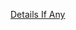 [Details If Any](https://github.com/deathbybandaid/piholeparser/blob/master/RecentRunLogs/parsingscripts/PrigentPhishing.md)


